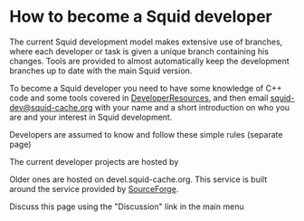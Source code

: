 # How to become a Squid developer

The current Squid development model makes extensive use of branches,
where each developer or task is given a unique branch containing his
changes. Tools are provided to almost automatically keep the development
branches up to date with the main Squid version.

To become a Squid developer you need to have some knowledge of C++ code
and some tools covered in
[DeveloperResources](https://wiki.squid-cache.org/JoiningTheDevelopers/DeveloperResources#),
and then email <squid-dev@squid-cache.org> with your name and a short
introduction on who you are and your interest in Squid development.

Developers are assumed to know and follow these simple rules (separate
page)

The current developer projects are hosted by
[](http://code.launchpad.net/squid)

Older ones are hosted on devel.squid-cache.org. This service is built
around the service provided by [SourceForge](http://sourceforge.net).

Discuss this page using the "Discussion" link in the main menu

